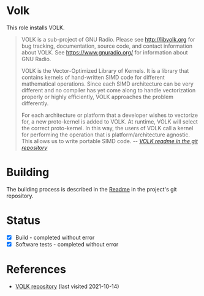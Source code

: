 # Volk

This role installs VOLK.

> VOLK is a sub-project of GNU Radio. Please see http://libvolk.org for bug tracking, documentation, source code, and contact information about VOLK. See https://www.gnuradio.org/ for information about GNU Radio.
>
> VOLK is the Vector-Optimized Library of Kernels. It is a library that contains kernels of hand-written SIMD code for different mathematical operations. Since each SIMD architecture can be very different and no compiler has yet come along to handle vectorization properly or highly efficiently, VOLK approaches the problem differently.
>
>For each architecture or platform that a developer wishes to vectorize for, a new proto-kernel is added to VOLK. At runtime, VOLK will select the correct proto-kernel. In this way, the users of VOLK call a kernel for performing the operation that is platform/architecture agnostic. This allows us to write portable SIMD code.
> -- <cite>[VOLK readme in the git repository][1]</cite>

<!--more-->

# Building

The building process is described in the [Readme][1] in the project's git repository.

# Status

- [x] Build - completed without error
- [x] Software tests - completed without error

# References

- [VOLK repository][1] (last visited 2021-10-14)

[1]: https://github.com/gnuradio/volk.git
